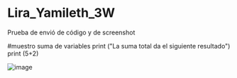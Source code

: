 # Lira_Yamileth_3W
Prueba de envió de código y de screenshot

#muestro suma de variables
print ("La suma total da el siguiente resultado")
print (5+2)

![image](https://github.com/user-attachments/assets/283804b2-eb0b-4346-a607-0679dfbd509a)
